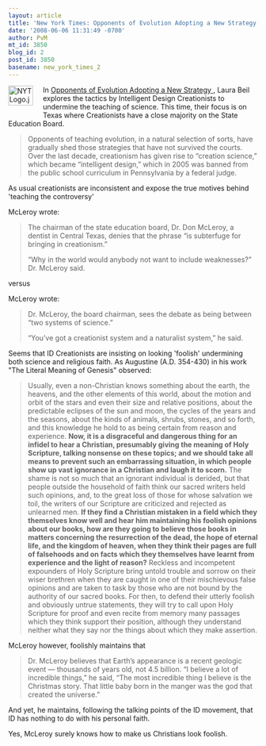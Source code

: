 ```yaml
---
layout: article
title: 'New York Times: Opponents of Evolution Adopting a New Strategy '
date: '2008-06-06 11:31:49 -0700'
author: PvM
mt_id: 3850
blog_id: 2
post_id: 3850
basename: new_york_times_2
---
```

<img src="http://pandasthumb.org/archives/2008/06/06/NYTLogo.jpg" alt="NYTLogo.jpg" width="50" height="40" style="float: left; margin: 0 20px 20px 0;" class="mt-image-left" />In [Opponents of Evolution Adopting a New Strategy ](http://www.nytimes.com/2008/06/04/us/04evolution.html), Laura Beil explores the tactics by Intelligent Design Creationists to undermine the teaching of science.  This time, their focus is on Texas where Creationists have a close majority on the State Education Board.

> Opponents of teaching evolution, in a natural selection of sorts, have gradually shed those strategies that have not survived the courts. Over the last decade, creationism has given rise to “creation science,” which became “intelligent design,” which in 2005 was banned from the public school curriculum in Pennsylvania by a federal judge.

As usual creationists are inconsistent and expose the true motives behind 'teaching the controversy'

McLeroy wrote:

> The chairman of the state education board, Dr. Don McLeroy, a dentist in Central Texas, denies that the phrase “is subterfuge for bringing in creationism.”
> 
> “Why in the world would anybody not want to include weaknesses?” Dr. McLeroy said.

versus

McLeroy wrote:

>  Dr. McLeroy, the board chairman, sees the debate as being between “two systems of science.”
> 
> “You’ve got a creationist system and a naturalist system,” he said.

Seems that ID Creationists are insisting on looking 'foolish' undermining both science and religious faith. As  Augustine (A.D. 354-430) in his work "The Literal Meaning of Genesis" observed:

> Usually, even a non-Christian knows something about the earth, the heavens, and the other elements of this world, about the motion and orbit of the stars and even their size and relative positions, about the predictable eclipses of the sun and moon, the cycles of the years and the seasons, about the kinds of animals, shrubs, stones, and so forth, and this knowledge he hold to as being certain from reason and experience. **Now, it is a disgraceful and dangerous thing for an infidel to hear a Christian, presumably giving the meaning of Holy Scripture, talking nonsense on these topics; and we should take all means to prevent such an embarrassing situation, in which people show up vast ignorance in a Christian and laugh it to scorn.** The shame is not so much that an ignorant individual is derided, but that people outside the household of faith think our sacred writers held such opinions, and, to the great loss of those for whose salvation we toil, the writers of our Scripture are criticized and rejected as unlearned men. **If they find a Christian mistaken in a field which they themselves know well and hear him maintaining his foolish opinions about our books, how are they going to believe those books in matters concerning the resurrection of the dead, the hope of eternal life, and the kingdom of heaven, when they think their pages are full of falsehoods and on facts which they themselves have learnt from experience and the light of reason?** Reckless and incompetent expounders of Holy Scripture bring untold trouble and sorrow on their wiser brethren when they are caught in one of their mischievous false opinions and are taken to task by those who are not bound by the authority of our sacred books. For then, to defend their utterly foolish and obviously untrue statements, they will try to call upon Holy Scripture for proof and even recite from memory many passages which they think support their position, although they understand neither what they say nor the things about which they make assertion.

McLeroy however, foolishly maintains that

> Dr. McLeroy believes that Earth’s appearance is a recent geologic event — thousands of years old, not 4.5 billion. “I believe a lot of incredible things,” he said, “The most incredible thing I believe is the Christmas story. That little baby born in the manger was the god that created the universe.”

And yet, he maintains, following the talking points of the ID movement, that ID has nothing to do with his personal faith.

Yes, McLeroy surely knows how to make us Christians look foolish.
